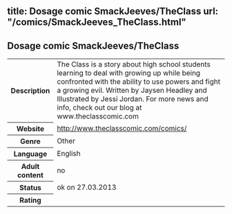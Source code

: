 title: Dosage comic SmackJeeves/TheClass
url: "/comics/SmackJeeves_TheClass.html"
---
Dosage comic SmackJeeves/TheClass
-----------------------------------------

<table class="comicinfo">
<tr>
<th>Description</th><td>The Class is a story about high school students learning to deal with growing up while being confronted with the ability to use powers and fight a growing evil. Written by Jaysen Headley and Illustrated by Jessi Jordan. For more news and info, check out our blog at www.theclasscomic.com</td>
</tr>
<tr>
<th>Website</th><td><a href="http://www.theclasscomic.com/comics/">http://www.theclasscomic.com/comics/</a></td>
</tr>
<tr>
<th>Genre</th><td>Other</td>
</tr>
<tr>
<th>Language</th><td>English</td>
</tr>
<tr>
<th>Adult content</th><td>no</td>
</tr>
<tr>
<th>Status</th><td>ok on 27.03.2013</td>
</tr>
<tr>
<th>Rating</th><td><div class="g-plusone" data-size="standard" data-annotation="bubble"
 data-href="http://www.theclasscomic.com/comics/"></div></td>
</tr>
</table>
<script type="text/javascript">
  (function() {
    var po = document.createElement('script'); po.type = 'text/javascript'; po.async = true;
    po.src = 'https://apis.google.com/js/plusone.js';
    var s = document.getElementsByTagName('script')[0]; s.parentNode.insertBefore(po, s);
  })();
</script>
